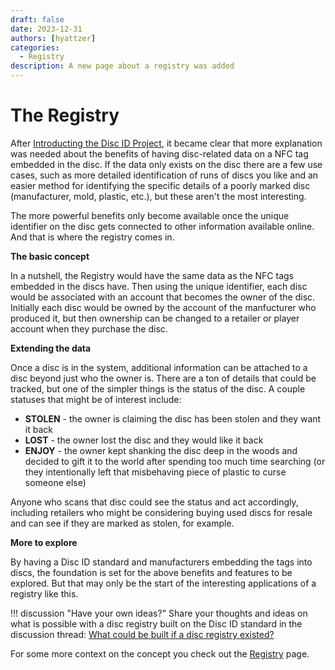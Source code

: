 ```yaml
---
draft: false
date: 2023-12-31
authors: [hyattzer]
categories:
  - Registry
description: A new page about a registry was added 
---
```


# The Registry

After [Introducting the Disc ID Project](https://discid.org/project-updates/2023/11/30/introducing-the-disc-id-project/), it became clear that more explanation was needed about the benefits of having disc-related data on a NFC tag embedded in the disc. If the data only exists on the disc there are a few use cases, such as more detailed identification of runs of discs you like and an easier method for identifying the specific details of a poorly marked disc (manufacturer, mold, plastic, etc.), but these aren't the most interesting.

The more powerful benefits only become available once the unique identifier on the disc gets connected to other information available online. And that is where the registry comes in. 

<!-- more -->

**The basic concept**

In a nutshell, the Registry would have the same data as the NFC tags embedded in the discs have. Then using the unique identifier, each disc would be associated with an account that becomes the owner of the disc. Initially each disc would be owned by the account of the manfucturer who produced it, but then ownership can be changed to a retailer or player account when they purchase the disc.

**Extending the data**

Once a disc is in the system, additional information can be attached to a disc beyond just who the owner is. There are a ton of details that could be tracked, but one of the simpler things is the status of the disc. A couple statuses that might be of interest include:

- **STOLEN** - the owner is claiming the disc has been stolen and they want it back
- **LOST** - the owner lost the disc and they would like it back
- **ENJOY** - the owner kept shanking the disc deep in the woods and decided to gift it to the world after spending too much time searching (or they intentionally left that misbehaving piece of plastic to curse someone else)

Anyone who scans that disc could see the status and act accordingly, including retailers who might be considering buying used discs for resale and can see if they are marked as stolen, for example.

**More to explore**

By having a Disc ID standard and manufacturers embedding the tags into discs, the foundation is set for the above benefits and features to be explored. But that may only be the start of the interesting applications of a registry like this.

!!! discussion "Have your own ideas?"
    Share your thoughts and ideas on what is possible with a disc registry built on the Disc ID standard in the discussion thread: [What could be built if a disc registry existed?](https://github.com/orgs/Disc-ID/discussions/3)

For some more context on the concept you check out the [Registry](../../registry.md) page.